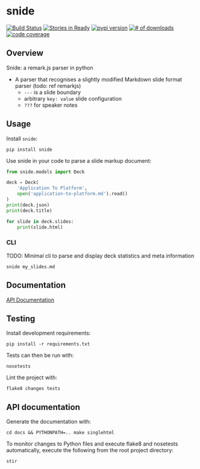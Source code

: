 # snide

[![Build Status](https://secure.travis-ci.org/michaeljoseph/snide.png)](http://travis-ci.org/michaeljoseph/snide)
[![Stories in Ready](https://badge.waffle.io/michaeljoseph/snide.png?label=ready)](https://waffle.io/michaeljoseph/snide) [![pypi version](https://badge.fury.io/py/snide.png)](http://badge.fury.io/py/snide)
[![# of downloads](https://pypip.in/d/snide/badge.png)](https://crate.io/packages/snide?version=latest)
[![code coverage](https://coveralls.io/repos/michaeljoseph/snide/badge.png?branch=master)](https://coveralls.io/r/michaeljoseph/snide?branch=master)

## Overview

Snide: a remark.js parser in python

* A parser that recognises a slightly modified Markdown slide format parser (todo: ref remarkjs)
    * `---` is a slide boundary
    * arbitrary `key: value` slide configuration
    * `???` for speaker notes

## Usage

Install `snide`:

    pip install snide

Use snide in your code to parse a slide markup document:

```python
from snide.models import Deck

deck = Deck(
    'Application To Platform',
    open('application-to-platform.md').read()
)
print(deck.json)
print(deck.title)

for slide in deck.slides:
    print(slide.html)
```

### CLI

TODO: Minimal cli to parse and display deck statistics and meta information

    snide my_slides.md

## Documentation

[API Documentation](http://snide.rtfd.org)

## Testing

Install development requirements:

    pip install -r requirements.txt

Tests can then be run with:

    nosetests

Lint the project with:

    flake8 changes tests

## API documentation

Generate the documentation with:

    cd docs && PYTHONPATH=.. make singlehtml

To monitor changes to Python files and execute flake8 and nosetests
automatically, execute the following from the root project directory:

    stir
